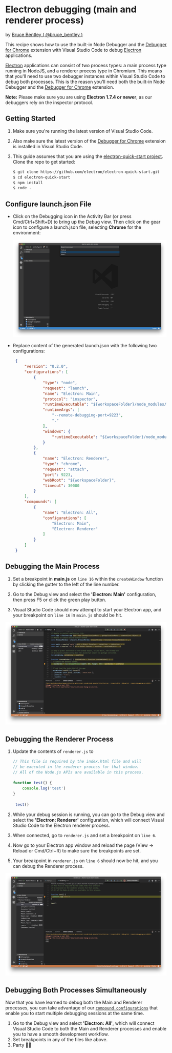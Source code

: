 # Electron debugging (main and renderer process)

by [Bruce Bentley ( @bruce_bentley )](https://github.com/brucebentley/)

This recipe shows how to use the built-in Node Debugger and the [Debugger for Chrome](https://github.com/Microsoft/vscode-chrome-debug) extension with Visual Studio Code to debug [Electron](https://electron.atom.io) applications.

[Electron](https://electron.atom.io) applications can consist of two process types: a main process type running in NodeJS, and a renderer process type in Chromium. This means that you'll need to use two debugger instances within Visual Studio Code to debug both processes. This is the reason you'll need both the built-in Node Debugger and the [Debugger for Chrome](https://github.com/Microsoft/vscode-chrome-debug) extension.

**Note:** Please make sure you are using **Electron 1.7.4 or newer**, as our debuggers rely on the inspector protocol.

## Getting Started

1. Make sure you're running the latest version of Visual Studio Code.

2. Also make sure the latest version of the [Debugger for Chrome](https://marketplace.visualstudio.com/items?itemName=msjsdiag.debugger-for-chrome) extension is installed in Visual Studio Code.

3. This guide assumes that you are using the [electron-quick-start project](https://github.com/electron/electron-quick-start). Clone the repo to get started:

   ```bash
   $ git clone https://github.com/electron/electron-quick-start.git
   $ cd electron-quick-start
   $ npm install
   $ code .
   ```

## Configure launch.json File

+ Click on the Debugging icon in the Activity Bar (or press Cmd/Ctrl+Shift+D) to bring up the Debug view.
Then click on the gear icon to configure a launch.json file, selecting **Chrome** for the environment:

   ![configure_launch](configure_launch.png)

+ Replace content of the generated launch.json with the following two configurations:

   ```json
    {
        "version": "0.2.0",
        "configurations": [
            {
                "type": "node",
                "request": "launch",
                "name": "Electron: Main",
                "protocol": "inspector",
                "runtimeExecutable": "${workspaceFolder}/node_modules/.bin/electron",
                "runtimeArgs": [
                    "--remote-debugging-port=9223",
                    "."
                ],
                "windows": {
                    "runtimeExecutable": "${workspaceFolder}/node_modules/.bin/electron.cmd"
                }
            },
            {
                "name": "Electron: Renderer",
                "type": "chrome",
                "request": "attach",
                "port": 9223,
                "webRoot": "${workspaceFolder}",
                "timeout": 30000
            }
        ],
        "compounds": [
            {
                "name": "Electron: All",
                "configurations": [
                    "Electron: Main",
                    "Electron: Renderer"
                ]
            }
        ]
    }
   ```

## Debugging the Main Process

1. Set a breakpoint in **main.js** on `line 16` within the `createWindow` function by clicking the gutter to the left of the line number.

2. Go to the Debug view and select the **'Electron: Main'** configuration, then press F5 or click the green play button.

3. Visual Studio Code should now attempt to start your Electron app, and your breakpoint on `line 16` in `main.js` should be hit.

![breakpoint-main](breakpoint_main.png)

## Debugging the Renderer Process

1. Update the contents of `renderer.js` to

   ```javascript
   // This file is required by the index.html file and will
   // be executed in the renderer process for that window.
   // All of the Node.js APIs are available in this process.

   function test() {
       console.log('test')
   }

    test()
   ```

2. While your debug session is running, you can go to the Debug view and select the **'Electron: Renderer'** configuration, which will connect Visual Studio Code to the Electron renderer process.
3. When connected, go to `renderer.js` and set a breakpoint on `line 6`.
4. Now go to your Electron app window and reload the page (View -> Reload or Cmd/Ctrl+R) to make sure the breakpoints are set.
5. Your breakpoint in `renderer.js` on `line 6` should now be hit, and you can debug the Renderer process.

![breakpoint-renderer](breakpoint_renderer.png)

## Debugging Both Processes Simultaneously

Now that you have learned to debug both the Main and Renderer processes, you can take advantage of our [`compound configurations`](https://code.visualstudio.com/updates/v1_8#_multitarget-debugging) that enable you to start multiple debugging sessions at the same time.

1. Go to the Debug view and select **'Electron: All'**, which will connect Visual Studio Code to both the Main and Renderer processes and enable you to have a smooth development workflow.
2. Set breakpoints in any of the files like above.
3. Party 🎉🔥


